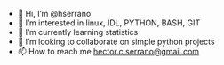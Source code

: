 - 👋 Hi, I’m @hserrano
- 👀 I’m interested in linux, IDL, PYTHON, BASH, GIT
- 🌱 I’m currently learning statistics
- 💞️ I’m looking to collaborate on simple python projects
- 📫 How to reach me hector.c.serrano@gmail.com

<!---
hserrano/hserrano is a ✨ special ✨ repository because its `README.md` (this file) appears on your GitHub profile.
You can click the Preview link to take a look at your changes.
--->
